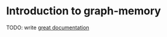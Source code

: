 # Introduction to graph-memory

TODO: write [great documentation](http://jacobian.org/writing/what-to-write/)
